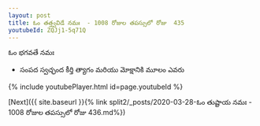 ```yaml
---
layout: post
title: ఓం తత్త్వవిడే నమః  - 1008 రోజుల తపస్సులో రోజు  435
youtubeId: ZQJj1-5q71Q
---
```

 
 
 ఓం భగవతే నమః  
 
 -  సంపద స్వచ్ఛంద కీర్తి త్యాగం మరియు మోక్షానికి మూలం ఎవరు 
 
  
 
  
 
 
 
 
 
 


{% include youtubePlayer.html id=page.youtubeId %}
 
[Next]({{ site.baseurl }}{% link  split2/_posts/2020-03-28-ఓం తుష్టాయ నమః  - 1008 రోజుల తపస్సులో రోజు  436.md%})
 
